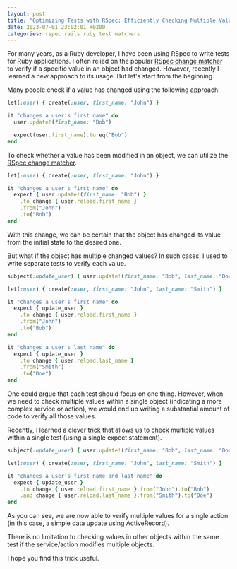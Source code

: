 ```yaml
---
layout: post
title: "Optimizing Tests with RSpec: Efficiently Checking Multiple Value Changes"
date: 2023-07-01 23:02:01 +0200
categories: rspec rails ruby test matchers
---
```


For many years, as a Ruby developer, I have been using RSpec to write tests for Ruby applications.
I often relied on the popular [RSpec change matcher](https://rspec.info/features/3-12/rspec-expectations/built-in-matchers/change/) to verify if a specific value in an object had changed.
However, recently I learned a new approach to its usage. But let's start from the beginning.

Many people check if a value has changed using the following approach:

```ruby
let(:user) { create(:user, first_name: "John") }

it "changes a user's first name" do
  user.update!(first_name: "Bob")

  expect(user.first_name).to eq("Bob")
end
```

To check whether a value has been modified in an object, we can utilize the [RSpec change matcher](https://rspec.info/features/3-12/rspec-expectations/built-in-matchers/change/).

```ruby
let(:user) { create(:user, first_name: "John") }

it "changes a user's first name" do
  expect { user.update!(first_name: "Bob") }
    .to change { user.reload.first_name }
    .from("John")
    .to("Bob")
end
```

With this change, we can be certain that the object has changed its value from the initial state to the desired one.

But what if the object has multiple changed values? In such cases, I used to write separate tests to verify each value.

```ruby
subject(:update_user) { user.update!(first_name: "Bob", last_name: "Doe") }

let(:user) { create(:user, first_name: "John", last_name: "Smith") }

it "changes a user's first name" do
  expect { update_user }
    .to change { user.reload.first_name }
    .from("John")
    .to("Bob")
end

it "changes a user's last name" do
  expect { update_user }
    .to change { user.reload.last_name }
    .from("Smith")
    .to("Doe")
end
```

One could argue that each test should focus on one thing. However, when we need to check multiple values within a single object (indicating a more complex service or action), we would end up writing a substantial amount of code to verify all those values.

Recently, I learned a clever trick that allows us to check multiple values within a single test (using a single expect statement).

```ruby
subject(:update_user) { user.update!(first_name: "Bob", last_name: "Doe") }

let(:user) { create(:user, first_name: "John", last_name: "Smith") }

it "changes a user's first name and last name" do
  expect { update_user }
    .to change { user.reload.first_name }.from("John").to("Bob")
    .and change { user.reload.last_name }.from("Smith").to("Doe")
end
```

As you can see, we are now able to verify multiple values for a single action (in this case, a simple data update using ActiveRecord).

There is no limitation to checking values in other objects within the same test if the service/action modifies multiple objects.

I hope you find this trick useful.
